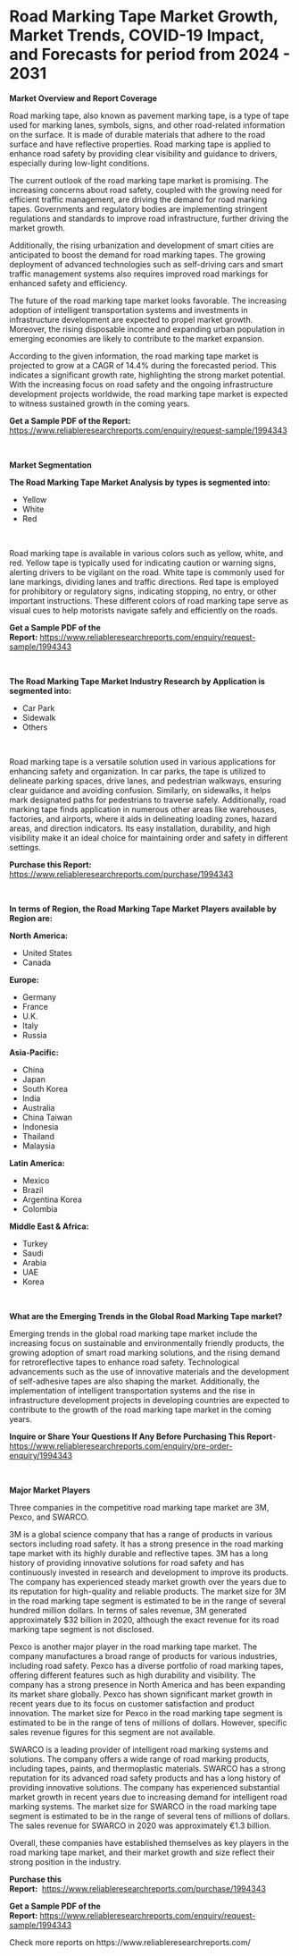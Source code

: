 <p><h1>Road Marking Tape Market Growth, Market Trends, COVID-19 Impact, and Forecasts for period from 2024 - 2031</h1></p><p><strong>Market Overview and Report Coverage</strong></p>
<p><p>Road marking tape, also known as pavement marking tape, is a type of tape used for marking lanes, symbols, signs, and other road-related information on the surface. It is made of durable materials that adhere to the road surface and have reflective properties. Road marking tape is applied to enhance road safety by providing clear visibility and guidance to drivers, especially during low-light conditions.</p><p>The current outlook of the road marking tape market is promising. The increasing concerns about road safety, coupled with the growing need for efficient traffic management, are driving the demand for road marking tapes. Governments and regulatory bodies are implementing stringent regulations and standards to improve road infrastructure, further driving the market growth.</p><p>Additionally, the rising urbanization and development of smart cities are anticipated to boost the demand for road marking tapes. The growing deployment of advanced technologies such as self-driving cars and smart traffic management systems also requires improved road markings for enhanced safety and efficiency.</p><p>The future of the road marking tape market looks favorable. The increasing adoption of intelligent transportation systems and investments in infrastructure development are expected to propel market growth. Moreover, the rising disposable income and expanding urban population in emerging economies are likely to contribute to the market expansion.</p><p>According to the given information, the road marking tape market is projected to grow at a CAGR of 14.4% during the forecasted period. This indicates a significant growth rate, highlighting the strong market potential. With the increasing focus on road safety and the ongoing infrastructure development projects worldwide, the road marking tape market is expected to witness sustained growth in the coming years.</p></p>
<p><strong>Get a Sample PDF of the Report:</strong> <a href="https://www.reliableresearchreports.com/enquiry/request-sample/1994343">https://www.reliableresearchreports.com/enquiry/request-sample/1994343</a></p>
<p>&nbsp;</p>
<p><strong>Market Segmentation</strong></p>
<p><strong>The Road Marking Tape Market Analysis by types is segmented into:</strong></p>
<p><ul><li>Yellow</li><li>White</li><li>Red</li></ul></p>
<p>&nbsp;</p>
<p><p>Road marking tape is available in various colors such as yellow, white, and red. Yellow tape is typically used for indicating caution or warning signs, alerting drivers to be vigilant on the road. White tape is commonly used for lane markings, dividing lanes and traffic directions. Red tape is employed for prohibitory or regulatory signs, indicating stopping, no entry, or other important instructions. These different colors of road marking tape serve as visual cues to help motorists navigate safely and efficiently on the roads.</p></p>
<p><strong>Get a Sample PDF of the Report:</strong>&nbsp;<a href="https://www.reliableresearchreports.com/enquiry/request-sample/1994343">https://www.reliableresearchreports.com/enquiry/request-sample/1994343</a></p>
<p>&nbsp;</p>
<p><strong>The Road Marking Tape Market Industry Research by Application is segmented into:</strong></p>
<p><ul><li>Car Park</li><li>Sidewalk</li><li>Others</li></ul></p>
<p>&nbsp;</p>
<p><p>Road marking tape is a versatile solution used in various applications for enhancing safety and organization. In car parks, the tape is utilized to delineate parking spaces, drive lanes, and pedestrian walkways, ensuring clear guidance and avoiding confusion. Similarly, on sidewalks, it helps mark designated paths for pedestrians to traverse safely. Additionally, road marking tape finds application in numerous other areas like warehouses, factories, and airports, where it aids in delineating loading zones, hazard areas, and direction indicators. Its easy installation, durability, and high visibility make it an ideal choice for maintaining order and safety in different settings.</p></p>
<p><strong>Purchase this Report:</strong>&nbsp; <a href="https://www.reliableresearchreports.com/purchase/1994343">https://www.reliableresearchreports.com/purchase/1994343</a></p>
<p>&nbsp;</p>
<p><strong>In terms of Region, the Road Marking Tape Market Players available by Region are:</strong></p>
<p>
    <p> <strong> North America: </strong>
        <ul>
            <li>United States</li>
            <li>Canada</li>
        </ul>
        </p> 
    <p> <strong> Europe: </strong>
        <ul>
            <li>Germany</li>
            <li>France</li>
            <li>U.K.</li>
            <li>Italy</li>
            <li>Russia</li>
        </ul>
        </p> 
    <p> <strong> Asia-Pacific: </strong>
        <ul>
            <li>China</li>
            <li>Japan</li>
            <li>South Korea</li>
            <li>India</li>
            <li>Australia</li>
            <li>China Taiwan</li>
            <li>Indonesia</li>
            <li>Thailand</li>
            <li>Malaysia</li>
        </ul>
        </p> 
    <p> <strong> Latin America: </strong>
        <ul>
            <li>Mexico</li>
            <li>Brazil</li>
            <li>Argentina Korea</li>
            <li>Colombia</li>
        </ul>
        </p> 
    <p> <strong> Middle East & Africa: </strong>
        <ul>
            <li>Turkey</li>
            <li>Saudi</li>
            <li>Arabia</li>
            <li>UAE</li>
            <li>Korea</li>
        </ul>
    </p>
    </p>
<p>&nbsp;</p>
<p><strong>What are the Emerging Trends in the Global Road Marking Tape market?</strong></p>
<p><p>Emerging trends in the global road marking tape market include the increasing focus on sustainable and environmentally friendly products, the growing adoption of smart road marking solutions, and the rising demand for retroreflective tapes to enhance road safety. Technological advancements such as the use of innovative materials and the development of self-adhesive tapes are also shaping the market. Additionally, the implementation of intelligent transportation systems and the rise in infrastructure development projects in developing countries are expected to contribute to the growth of the road marking tape market in the coming years.</p></p>
<p><strong>Inquire or Share Your Questions If Any Before Purchasing This Report</strong>- <a href="https://www.reliableresearchreports.com/enquiry/pre-order-enquiry/1994343">https://www.reliableresearchreports.com/enquiry/pre-order-enquiry/1994343</a></p>
<p>&nbsp;</p>
<p><strong>Major Market Players</strong></p>
<p><p>Three companies in the competitive road marking tape market are 3M, Pexco, and SWARCO. </p><p>3M is a global science company that has a range of products in various sectors including road safety. It has a strong presence in the road marking tape market with its highly durable and reflective tapes. 3M has a long history of providing innovative solutions for road safety and has continuously invested in research and development to improve its products. The company has experienced steady market growth over the years due to its reputation for high-quality and reliable products. The market size for 3M in the road marking tape segment is estimated to be in the range of several hundred million dollars. In terms of sales revenue, 3M generated approximately $32 billion in 2020, although the exact revenue for its road marking tape segment is not disclosed.</p><p>Pexco is another major player in the road marking tape market. The company manufactures a broad range of products for various industries, including road safety. Pexco has a diverse portfolio of road marking tapes, offering different features such as high durability and visibility. The company has a strong presence in North America and has been expanding its market share globally. Pexco has shown significant market growth in recent years due to its focus on customer satisfaction and product innovation. The market size for Pexco in the road marking tape segment is estimated to be in the range of tens of millions of dollars. However, specific sales revenue figures for this segment are not available.</p><p>SWARCO is a leading provider of intelligent road marking systems and solutions. The company offers a wide range of road marking products, including tapes, paints, and thermoplastic materials. SWARCO has a strong reputation for its advanced road safety products and has a long history of providing innovative solutions. The company has experienced substantial market growth in recent years due to increasing demand for intelligent road marking systems. The market size for SWARCO in the road marking tape segment is estimated to be in the range of several tens of millions of dollars. The sales revenue for SWARCO in 2020 was approximately €1.3 billion.</p><p>Overall, these companies have established themselves as key players in the road marking tape market, and their market growth and size reflect their strong position in the industry.</p></p>
<p><strong>Purchase this Report:</strong>&nbsp;&nbsp;<a href="https://www.reliableresearchreports.com/purchase/1994343">https://www.reliableresearchreports.com/purchase/1994343</a></p>
<p></p>
<p><strong>Get a Sample PDF of the Report:</strong>&nbsp;<a href="https://www.reliableresearchreports.com/enquiry/request-sample/1994343">https://www.reliableresearchreports.com/enquiry/request-sample/1994343</a></p>
<p>Check more reports on https://www.reliableresearchreports.com/</p>